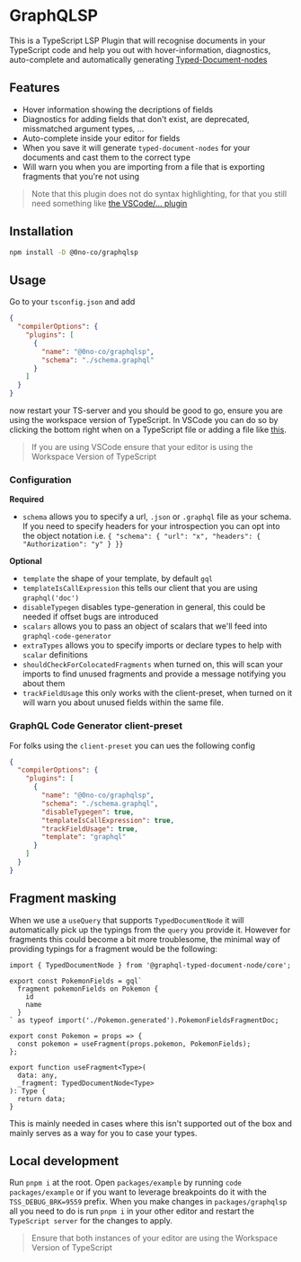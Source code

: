 # GraphQLSP

This is a TypeScript LSP Plugin that will recognise documents in your
TypeScript code and help you out with hover-information, diagnostics,
auto-complete and automatically generating [Typed-Document-nodes](https://the-guild.dev/graphql/codegen/plugins/typescript/typed-document-node)

## Features

- Hover information showing the decriptions of fields
- Diagnostics for adding fields that don't exist, are deprecated, missmatched argument types, ...
- Auto-complete inside your editor for fields
- When you save it will generate `typed-document-nodes` for your documents and cast them to the correct type
- Will warn you when you are importing from a file that is exporting fragments that you're not using

> Note that this plugin does not do syntax highlighting, for that you still need something like
> [the VSCode/... plugin](https://marketplace.visualstudio.com/items?itemName=GraphQL.vscode-graphql-syntax)

## Installation

```sh
npm install -D @0no-co/graphqlsp
```

## Usage

Go to your `tsconfig.json` and add

```json
{
  "compilerOptions": {
    "plugins": [
      {
        "name": "@0no-co/graphqlsp",
        "schema": "./schema.graphql"
      }
    ]
  }
}
```

now restart your TS-server and you should be good to go, ensure you are using the
workspace version of TypeScript. In VSCode you can do so by clicking the bottom right
when on a TypeScript file or adding a file like [this](https://github.com/0no-co/GraphQLSP/blob/main/packages/example/.vscode/settings.json).

> If you are using VSCode ensure that your editor is using the Workspace Version of TypeScript

### Configuration

**Required**

- `schema` allows you to specify a url, `.json` or `.graphql` file as your schema. If you need to specify headers for your introspection
  you can opt into the object notation i.e. `{ "schema": { "url": "x", "headers": { "Authorization": "y" } }}`

**Optional**

- `template` the shape of your template, by default `gql`
- `templateIsCallExpression` this tells our client that you are using `graphql('doc')`
- `disableTypegen` disables type-generation in general, this could be needed if offset bugs are introduced
- `scalars` allows you to pass an object of scalars that we'll feed into `graphql-code-generator`
- `extraTypes` allows you to specify imports or declare types to help with `scalar` definitions
- `shouldCheckForColocatedFragments` when turned on, this will scan your imports to find
  unused fragments and provide a message notifying you about them
- `trackFieldUsage` this only works with the client-preset, when turned on it will warn you about
  unused fields within the same file.

### GraphQL Code Generator client-preset

For folks using the `client-preset` you can ues the following config

```json
{
  "compilerOptions": {
    "plugins": [
      {
        "name": "@0no-co/graphqlsp",
        "schema": "./schema.graphql",
        "disableTypegen": true,
        "templateIsCallExpression": true,
        "trackFieldUsage": true,
        "template": "graphql"
      }
    ]
  }
}
```

## Fragment masking

When we use a `useQuery` that supports `TypedDocumentNode` it will automatically pick up the typings
from the `query` you provide it. However for fragments this could become a bit more troublesome, the
minimal way of providing typings for a fragment would be the following:

```tsx
import { TypedDocumentNode } from '@graphql-typed-document-node/core';

export const PokemonFields = gql`
  fragment pokemonFields on Pokemon {
    id
    name
  }
` as typeof import('./Pokemon.generated').PokemonFieldsFragmentDoc;

export const Pokemon = props => {
  const pokemon = useFragment(props.pokemon, PokemonFields);
};

export function useFragment<Type>(
  data: any,
  _fragment: TypedDocumentNode<Type>
): Type {
  return data;
}
```

This is mainly needed in cases where this isn't supported out of the box and mainly serves as a way
for you to case your types.

## Local development

Run `pnpm i` at the root. Open `packages/example` by running `code packages/example` or if you want to leverage
breakpoints do it with the `TSS_DEBUG_BRK=9559` prefix. When you make changes in `packages/graphqlsp` all you need
to do is run `pnpm i` in your other editor and restart the `TypeScript server` for the changes to apply.

> Ensure that both instances of your editor are using the Workspace Version of TypeScript

